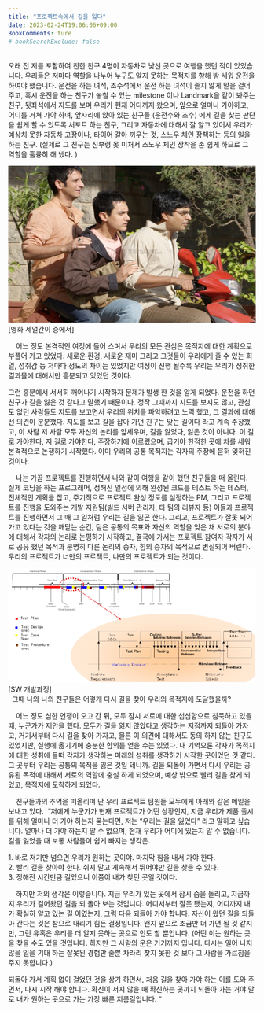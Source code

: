 ```yaml
---
title: "프로젝트속에서 길을 잃다"
date: 2023-02-24T19:06:06+09:00
BookComments: ture
# bookSearchExclude: false
---
```


오래 전 저를 포함하여 친한 친구 4명이 자동차로 낯선 곳으로 여행을 했던 적이 있었습니다. 우리들은 저마다 역할을 나누어 누구도 알지 못하는 목적지를 향해 밤 세워 운전을 하여야 했습니다. 운전을 하는 녀석, 조수석에서 운전 하는 녀석이 졸지 않게 말을 걸어 주고, 혹시 운전을 하는 친구가 놓칠 수 있는 milestone 이나 Landmark을 같이 봐주는 친구, 뒷좌석에서 지도를 보며 우리가 현재 어디까지 왔으며, 앞으로 얼마나 가야하고, 어디를 거쳐 가야 하며, 앞자리에 앉아 있는 친구들 (운전수와 조수) 에게 길을 찾는 판단을 쉽게 할 수 있도록 서포트 하는 친구, 그리고 자동차에 대해서 잘 알고 있어서 우리가 예상치 못한 자동차 고장이나, 타이어 갈아 끼우는 것, 스노우 체인 장책하는 등의 일을 하는 친구. (실제로 그 친구는 진부령 못 미처서 스노우 체인 장착을 손 쉽게 하므로 그 역할을 훌륭히 해 냈다. )

![세얼간이](./project1.png)   
[영화 세얼간이 중에서] 

    어느 정도 본격적인 여정에 들어 스며서 우리의 모든 관심은 목적지에 대한 계획으로 부풀어 가고 있었다. 새로운 환경, 새로운 재미 그리고 그것들이 우리에게 줄 수 있는 희열, 성취감 등 저마다 정도의 차이는 있었지만 여정이 진행 될수록 우리는 우리가 성취한 결과물에 대해서만 흥분되고 있었던 것이다.  

그런 흥분에서 서서히 깨어나기 시작하자 문제가 발생 한 것을 알게 되었다. 운전을 하던 친구가 길을 잃은 것 같다고 말했기 때문이다. 정작 그때까지 지도를 보지도 않고, 관심도 없던 사람들도 지도를 보고면서 우리의 위치를 파악하려고 노력 했고, 그 결과에 대해선 의견이 분분했다. 지도를 보고 길을 잡아 가던 친구는 맞는 길이다 라고 계속 주장했고, 이 사람 저 사람 모두 자신의 논리를 앞세우며, 길을 잃었다, 잃은 것이 아니다. 이 길로 가야한다, 저 길로 가야한다, 주장하기에 이르렀으며, 급기야 한적한 곳에 차를 세워 본격적으로 논쟁하기 시작했다. 이미 우리의 공통 목적지는 각자의 주장에 묻혀 잊혀진 것이다.  

    나는 가끔 프로젝트를 진행하면서 나와 같이 여행을 같이 했던 친구들을 떠 올린다. 실제 코딩을 하는 프로그래머, 정해진 일정에 의해 완성된 코드를 테스트 하는 테스터, 전체적인 계획을 잡고, 주기적으로 프로젝트 완성 정도를 설정하는 PM, 그리고 프로젝트를 진행을 도와주는 개발 지원팀(빌드 서버 관리자, 타 팀의 리뷰자 등) 이들과 프로젝트를 진행하면서 그 때 그 일처럼 우리는 길을 잃곤 한다. 그리고, 프로젝트가 잘못 되어 가고 있다는 것을 깨닫는 순간, 팀은 공통의 목표와 자신의 역할을 잊은 채 서로의 분야에 대해서 각자의 논리로 논평하기 시작하고, 결국에 가서는 프로젝트 참여자 각자가 서로 공유 했던 목적과 분명히 다른 논리의 승자, 힘의 승자의 목적으로 변질되어 버린다. 우리의 프로젝트가 너만의 프로젝트, 나만의 프로젝트가 되는 것이다.  

![SW개발로드맵](project2.png)  
[SW 개발과정]   
 
그때 나와 나의 친구들은 어떻게 다시 길을 찾아 우리의 목적지에 도달했을까?  

    어느 정도 심한 언쟁이 오고 간 뒤, 모두 잠시 서로에 대한 섭섭함으로 침묵하고 있을 때, 누군가가 제안을 했다. 모두가 길을 잃지 않았다고 생각하는 지점까지 되돌아 가자고, 거기서부터 다시 길을 찾아 가자고, 물론 이 의견에 대해서도 동의 하지 않는 친구도 있었지만, 실행에 옮기기에 충분한 합의를 얻을 수는 있었다. 내 기억으론 각자가 목적지에 대한 성취에 들떠 각자가 생각하는 미래의 성취를 생각하기 시작한 곳이었던 것 같다. 그 곳부터 우리는 공통의 목적을 잃은 것일 테니까. 길을 되돌아 가면서 다시 우리는 공유된 목적에 대해서 서로의 역할에 충실 하게 되었으며, 예상 밖으로 빨리 길을 찾게 되었고, 목적지에 도착하게 되었다.  

    친구들과의 추억을 떠올리며 난 우리 프로젝트 팀원들 모두에게 아래와 같은 메일을 보내고 있다.  
“저에게 누군가가 현재 프로젝트가 어떤 상황인지, 지금 우리가 제품 출시를 위해 얼마나 더 가야 하는지 묻는다면, 저는 “우리는 길을 잃었다” 라고 말하고 싶습니다. 얼마나 더 가야 하는지 알 수 없으며, 현재 우리가 어디에 있는지 알 수 없습니다. 길을 잃었을 때 보통 사람들이 쉽게 빠지는 생각은.  

1. 바로 저기만 넘으면 우리가 원하는 곳이야. 마지막 힘을 내서 가야 한다.   
2. 빨리 길을 찾아야 한다. 쉬지 말고 계속해서 뛰어야만 길을 찾을 수 있다.  
3. 정해진 시간만큼 걸었으니 이쯤이 내가 찾던 곳일 것이다.  

    하지만 저의 생각은 이렇습니다. 지금 우리가 있는 곳에서 잠시 숨을 돌리고, 지금까지 우리가 걸어왔던 길을 되 돌아 보는 것입니다. 어디서부터 잘못 됐는지, 어디까지 내가 확실히 알고 있는 길 이였는지, 그럼 다음 되돌아 가야 합니다. 자신이 왔던 길을 되돌아 간다는 것은 참으로 내리기 힘든 결정입니다. 왠지 앞으로 조금만 더 가면 될 것 같지만, 그런 유혹은 우리를 더 알지 못하는 곳으로 인도 할 뿐입니다. (어떤 이는 원하는 곳을 찾을 수도 있을 것입니다. 하지만 그 사람의 운은 거기까지 입니다. 다시는 일어 나지 않을 일을 기대 하는 잘못된 경험만 줄뿐 차라리 찾지 못한 것 보다 그 사람을 가르침을 주지 못합니다.)  

되돌아 가서 계획 없이 걸었던 것을 상기 하면서, 처음 길을 찾아 가야 하는 이를 도와 주면서, 다시 시작 해야 합니다. 확신이 서지 않을 때 확신하는 곳까지 되돌아 가는 거야 말로 내가 원하는 곳으로 가는 가장 빠른 지름길입니다. “
